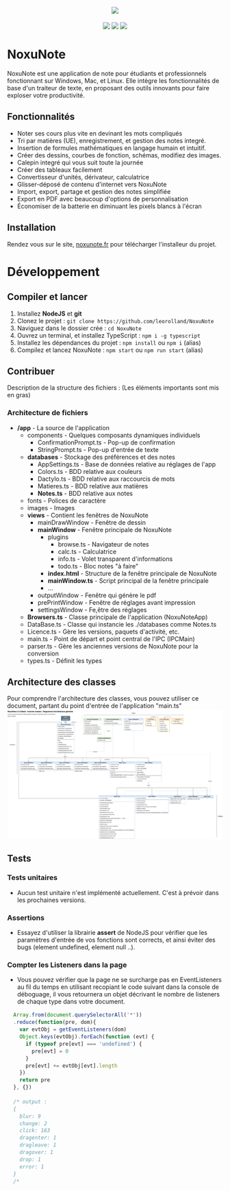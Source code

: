 
<p align="center">
  <img src="https://noxunote.fr/prototype/assets/img/logo_256.png" width="100"><br><br>
  <img src="https://img.shields.io/badge/dynamic/json?color=brightgreen&label=Version&query=version&url=https%3A%2F%2Fraw.githubusercontent.com%2Fleorolland%2FNoxuNote%2Fmaster%2Fpackage.json">
  <img src="https://img.shields.io/badge/dynamic/json?color=blue&label=Licence&query=license&url=https%3A%2F%2Fraw.githubusercontent.com%2Fleorolland%2FNoxuNote%2Fmaster%2Fpackage.json">
  <img src="https://img.shields.io/badge/dynamic/json?color=blueviolet&label=Utilisateurs%20cette%20semaine&query=stats.byPeriod.lastWeek&url=http%3A%2F%2Fnoxunote.fr%3A35200">
</p>

#  NoxuNote

NoxuNote est une application de note pour étudiants et professionnels fonctionnant sur Windows, Mac, et Linux. Elle intègre les fonctionnalités de base d'un traiteur de texte, en proposant des outils innovants pour faire exploser votre productivité.

## Fonctionnalités

- Noter ses cours plus vite en devinant les mots compliqués
- Tri par matières (UE), enregistrement, et gestion des notes integré.
- Insertion de formules mathématiques en langage humain et intuitif.
- Créer des dessins, courbes de fonction, schémas, modifiez des images.
- Calepin integré qui vous suit toute la journée
- Créer des tableaux facilement
- Convertisseur d'unités, dérivateur, calculatrice
- Glisser-déposé de contenu d'internet vers NoxuNote
- Import, export, partage et gestion des notes simplifiée
- Export en PDF avec beaucoup d'options de personnalisation
- Économiser de la batterie en diminuant les pixels blancs à l'écran

## Installation

Rendez vous sur le site, [noxunote.fr](https://www.noxunote.fr) pour télécharger l'installeur du projet.

# Développement

## Compiler et lancer
1) Installez **NodeJS** et **git**
2) Clonez le projet : `git clone https://github.com/leorolland/NoxuNote`
3) Naviguez dans le dossier crée : `cd NoxuNote`
4) Ouvrez un terminal, et installez TypeScript : `npm i -g typescript` 
5) Installez les dépendances du projet : `npm install` ou `npm i` (alias)
6) Compilez et lancez NoxuNote : `npm start` ou `npm run start` (alias)

## Contribuer
Description de la structure des fichiers : (Les éléments importants sont mis en gras)

### Architecture de fichiers
- **/app** - La source de l'application
  - components - Quelques composants dynamiques individuels
    - ConfirmationPrompt.ts - Pop-up de confirmation
    - StringPrompt.ts - Pop-up d'entrée de texte
  - **databases** - Stockage des préférences et des notes
    - AppSettings.ts - Base de données relative au réglages de l'app
    - Colors.ts - BDD relative aux couleurs
    - Dactylo.ts - BDD relative aux raccourcis de mots
    - Matieres.ts - BDD relative aux matières
    - **Notes.ts** - BDD relative aux notes 
  - fonts - Polices de caractère
  - images - Images
  - **views** - Contient les fenêtres de NoxuNote
    - mainDrawWindow - Fenêtre de dessin
    - **mainWindow** - Fenêtre principale de NoxuNote
      - plugins 
        - browse.ts - Navigateur de notes
        - calc.ts - Calculatrice
        - info.ts - Volet transparent d'informations
        - todo.ts - Bloc notes "à faire"
      - **index.html** - Structure de la fenêtre principale de NoxuNote
      - **mainWindow.ts** - Script principal de la fenêtre principale
      - ...
    - outputWindow - Fenêtre qui génère le pdf
    - prePrintWindow - Fenêtre de réglages avant impression
    - settingsWindow - Fe,être des réglages
  - **Browsers.ts** - Classe principale de l'application (NoxuNoteApp)
  - DataBase.ts - Classe qui instancie les ./databases comme Notes.ts
  - Licence.ts - Gère les versions, paquets d'activité, etc.
  - main.ts - Point de départ et point central de l'IPC (IPCMain)
  - parser.ts - Gère les anciennes versions de NoxuNote pour la conversion
  - types.ts - Définit les types

## Architecture des classes
Pour comprendre l'architecture des classes, vous pouvez utiliser ce document, partant du point d'entrée de l'application "main.ts"
[<img src="./doc/arch.png">](./doc/arch.png)

## Tests

### Tests unitaires
- Aucun test unitaire n'est implémenté actuellement. C'est à prévoir dans les prochaines versions.

### Assertions
- Essayez d'utiliser la librairie **assert** de NodeJS pour vérifier que les paramètres d'entrée de vos fonctions sont corrects, et ainsi éviter des bugs (element undefined, element null ..).

### Compter les Listeners dans la page
- Vous pouvez vérifier que la page ne se surcharge pas en EventListeners au fil du temps en utilisant recopiant le code suivant dans la console de déboguage, il vous retournera un objet décrivant le nombre de listeners de chaque type dans votre document.

```javascript
  Array.from(document.querySelectorAll('*'))
  .reduce(function(pre, dom){
    var evtObj = getEventListeners(dom)
    Object.keys(evtObj).forEach(function (evt) {
      if (typeof pre[evt] === 'undefined') {
        pre[evt] = 0
      }
      pre[evt] += evtObj[evt].length
    })
    return pre
  }, {})

  /* output :
  {
    blur: 9
    change: 2
    click: 163
    dragenter: 1
    dragleave: 1
    dragover: 1
    drop: 1
    error: 1
  }
  /*
```